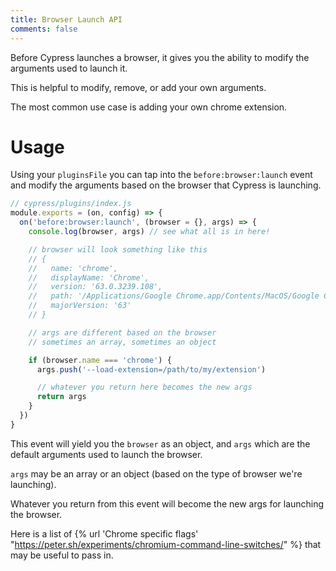 ```yaml
---
title: Browser Launch API
comments: false
---
```


Before Cypress launches a browser, it gives you the ability to modify the arguments used to launch it.

This is helpful to modify, remove, or add your own arguments.

The most common use case is adding your own chrome extension.

# Usage

Using your `pluginsFile` you can tap into the `before:browser:launch` event and modify the arguments based on the browser that Cypress is launching.

```js
// cypress/plugins/index.js
module.exports = (on, config) => {
  on('before:browser:launch', (browser = {}, args) => {
    console.log(browser, args) // see what all is in here!

    // browser will look something like this
    // {
    //   name: 'chrome',
    //   displayName: 'Chrome',
    //   version: '63.0.3239.108',
    //   path: '/Applications/Google Chrome.app/Contents/MacOS/Google Chrome',
    //   majorVersion: '63'
    // }

    // args are different based on the browser
    // sometimes an array, sometimes an object

    if (browser.name === 'chrome') {
      args.push('--load-extension=/path/to/my/extension')

      // whatever you return here becomes the new args
      return args
    }
  })
}
```

This event will yield you the `browser` as an object, and `args` which are the default arguments used to launch the browser.

`args` may be an array or an object (based on the type of browser we're launching).

Whatever you return from this event will become the new args for launching the browser.

Here is a list of {% url 'Chrome specific flags' "https://peter.sh/experiments/chromium-command-line-switches/" %} that may be useful to pass in.
